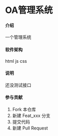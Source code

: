 # OA管理系统

#### 介绍
一个管理系统

#### 软件架构
html js css 


#### 说明
还没测试接口

#### 参与贡献

1. Fork 本仓库
2. 新建 Feat_xxx 分支
3. 提交代码
4. 新建 Pull Request
